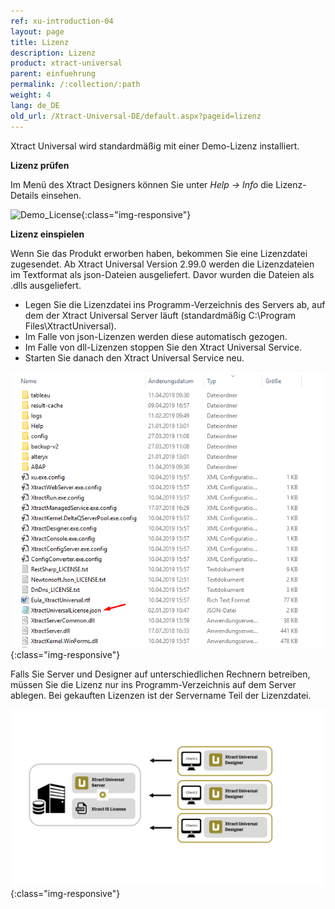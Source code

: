 ```yaml
---
ref: xu-introduction-04
layout: page
title: Lizenz
description: Lizenz
product: xtract-universal
parent: einfuehrung
permalink: /:collection/:path
weight: 4
lang: de_DE
old_url: /Xtract-Universal-DE/default.aspx?pageid=lizenz
---
```


Xtract Universal wird standardmäßig mit einer Demo-Lizenz installiert. 

**Lizenz prüfen**

Im Menü des Xtract Designers können Sie unter *Help -> Info* die Lizenz-Details einsehen.   

![Demo_License](/img/content/Demo_License.jpg){:class="img-responsive"}

**Lizenz einspielen** 

Wenn Sie das Produkt erworben haben, bekommen Sie eine Lizenzdatei zugesendet. Ab Xtract Universal Version 2.99.0 werden die Lizenzdateien <br>
im Textformat als json-Dateien ausgeliefert. Davor wurden die Dateien als .dlls ausgeliefert.

- Legen Sie die Lizenzdatei ins Programm-Verzeichnis des Servers ab, auf dem der Xtract Universal Server läuft 
  (standardmäßig C:\Program Files\XtractUniversal). 
- Im Falle von json-Lizenzen werden diese automatisch gezogen.
- Im Falle von dll-Lizenzen stoppen Sie den Xtract Universal Service.
- Starten Sie danach den Xtract Universal Service neu. 

![XU_license](/img/content/xu\json_lizenz_datei.png){:class="img-responsive"}

Falls Sie Server und Designer auf unterschiedlichen Rechnern betreiben, müssen Sie die Lizenz nur ins Programm-Verzeichnis auf dem Server ablegen. Bei gekauften Lizenzen ist der Servername Teil der Lizenzdatei.

![client-server-archi](/img/content/xu/client_server_architektur_xu.png){:class="img-responsive"}
